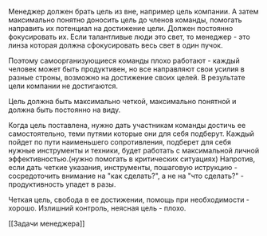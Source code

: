 Менеджер должен брать цель из вне, например цель компании. А затем максимально понятно доносить цель до членов команды, помогать направить их потенциал на достижение цели. Должен постоянно фокусировать их. Если талантливые люди это свет, то менеджер - это линза которая должна сфокусировать весь свет в один пучок.

Поэтому самоорганизующиеся команды плохо работают - каждый человек может быть продуктивен, но все направляют свои усилия в разные строны, возможно на достижение своих целей. В результате цели компании не достигаются.

Цель должна быть максимально четкой, максимально понятной и должна быть постоянно на виду. 

Когда цель поставлена, нужно дать участникам команды достичь ее самостоятельно, теми путями которые они для себя подберут. Каждый пойдет по пути наименьшего сопротивления, подберет для себя нужные инструменты и техники, будет работать с максимальной личной эффективностью.(нужно помогать в критических ситуациях)
Напротив, если дать четкие указания, инструменты, пошаговую иструкцию - сосредоточить внимание на "как сделать?", а не на "что сделать?" - продуктивность упадет в разы.

Четкая цель, свобода в ее достижении, помощь при необходимости - хорошо. 
Излишний контроль, неясная цель - плохо.

[[Задачи менеджера]]


